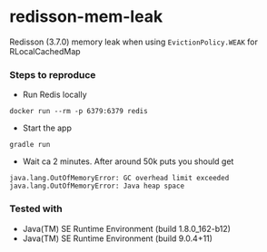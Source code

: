 # redisson-mem-leak
Redisson (3.7.0) memory leak when using ```EvictionPolicy.WEAK``` for RLocalCachedMap


### Steps to reproduce
* Run Redis locally
``` 
docker run --rm -p 6379:6379 redis 
```
* Start the app
``` 
gradle run 
```

* Wait ca 2 minutes. After around 50k puts you should get
```
java.lang.OutOfMemoryError: GC overhead limit exceeded
java.lang.OutOfMemoryError: Java heap space
```

### Tested with
* Java(TM) SE Runtime Environment (build 1.8.0_162-b12)
* Java(TM) SE Runtime Environment (build 9.0.4+11)
